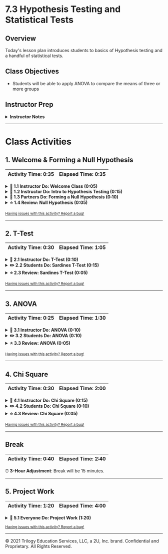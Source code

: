 # 7.3 Hypothesis Testing and Statistical Tests

## Overview

Today's lesson plan introduces students to basics of Hypothesis testing and a handful of statistical tests.

## Class Objectives

* Students will be able to apply ANOVA to compare the means of three or more groups

## Instructor Prep

<details>
  <summary><strong>Instructor Notes</strong></summary>

* Your project week may have been shifted due to a holiday. This means that students will have less time to work on projects today.

  * If this class falls on a weekday and requires a **3-Hour Adjustment**, please limit your break to 15 minutes and provide the students a break where you deem most appropriate.

  * It may be helpful to remind students that there are office hours before and after class that may be used for extended project work.

  * Alternatively they may coordinate with team members to work on their projects outside of class.

* Today's class will introduce students to Hypothesis Testing and statistical tests. Many of the students are looking for statistical rigor to their analysis, and this lesson provides them with a starting point for performing that analysis.

* Today's class is designed to provide a high level overview of Hypothesis Testing, Null Hypothesis, and common statistical tests using the `scipy.stats` model. The activities are designed to walk through the tests at a conceptual level vs. an in-depth mathematical discussion. The activities will provide examples of applying statistical tests through functions available in the scipy.stats library.

* Encourage students to practice these tests by revisiting previous activities and choosing the appropriate test to apply. They will also be required to add at least one statistical test in their first project.

* Please reference our [Student FAQ](../../../05-Instructor-Resources/README.md#unit-07-project-1) for answers to questions frequently asked by students of this program. If you have any recommendations for additional questions, feel free to log an issue or a pull request with your desired additions.

* As always, have your TAs refer to the [Time Tracker](TimeTracker.xlsx) to stay on track.

* Lastly, as a reminder these slideshows are for instructor use only - when distributing slides to students, please first export the slides to a PDF file. You may then send out the PDF file.

</details>

- - -

# Class Activities

## 1. Welcome & Forming a Null Hypothesis

| Activity Time:       0:35 |  Elapsed Time:      0:35  |
|---------------------------|---------------------------|

<details>
  <summary><strong>📣 1.1 Instructor Do: Welcome Class (0:05)</strong></summary>

* Take a moment to welcome students to class.

* Open the [slideshow](https://docs.google.com/presentation/d/1RXOJcnkFXZwOBi6R5RU0EDt9NmP9bwEv1JqEhW7tezU/edit?usp=sharing) and use slides 1-2 to facilitate your welcome to the class.

</details>

<details>
  <summary><strong>📣 1.2 Instructor Do: Intro to Hypothesis Testing (0:15)</strong></summary>

* Open the [slideshow](https://docs.google.com/presentation/d/1RXOJcnkFXZwOBi6R5RU0EDt9NmP9bwEv1JqEhW7tezU/edit?usp=sharing) and use slides 3-7 to accompany the beginning of this demonstration.

* Explain that Hypothesis testing is a way to test a theory or question.

* Ask the students for examples of data questions they may ask and then provide the following examples:

  * Does this new medication work?

  * Is the cost of living higher in this city?

  * Does this group score higher than another group?

* Explain that a large part of Statistics and the Scientific Process is to identify a Hypothesis and then try to determine if the observations or effects could be due to chance.

* Explain the following points about Hypothesis Testing:

  * Hypothesis testing applies statistical methods to determine if something happened purely by chance.

  * Scientists and researchers often form a Hypothesis for their observations along with a Null Hypothesis. The Null Hypothesis assumes that observations or effects are simply by chance.

  * The goal of hypothesis testing is to reject the Null Hypothesis through statistical tests. Rejecting the Null Hypothesis presumes that the Hypothesis was true.

  * A Hypothesis is a measurable and testable statement about something that you expect will happen.

  * The Hypothesis is often expressed as an **If**/**Then** statement.

    * "If San Diego, CA is warmer than Austin, TX in July, then the average daily temperature will be higher."

  * The Null Hypothesis is typically stated that **NO** differences exist between the variables or groups of interest.

    * "If San Diego, CA is not warmer than Austin, TX in July, then there will be no difference in the average daily temperatures."

  * Rejecting the Null Hypothesis is never absolute. Instead, statisticians calculate the probability of observing the event. This is called the `P value`. The P value is then compared to a fixed significance level to determine if the Null Hypothesis can be rejected. A smaller P value indicates stronger evidence against the Null Hypothesis.

* Explain the following steps for Hypothesis Testing:

  1. Determine the Hypothesis and Null Hypothesis.

  2. Identify the appropriate statistical test.

  3. Determine the acceptable significance value.

  4. Compute the P-value.

  5. Determine if the P-value rejects the Null Hypothesis by comparing it to the significance value (Typically &lt; 0.05).

</details>

<details>
  <summary><strong>👥 1.3 Partners Do: Forming a Null Hypothesis (0:10)</strong></summary>

* Open the [slideshow](https://docs.google.com/presentation/d/1RXOJcnkFXZwOBi6R5RU0EDt9NmP9bwEv1JqEhW7tezU/edit?usp=sharing) and use slides 8-9 to ask the students to work in pairs to convert the following questions into Hypothesis and Null Hypothesis.

  * **Files**

    * [01-Par_Null_Hypothesis/README.md](Activities/01-Par_Null_Hypothesis/README.md)

  * **Instructions**

    * Convert the following Questions into an Hypothesis and Null Hypothesis

    1. Does Dark Chocolate affect arterial function in healthy individuals?

    2. Does Coffee have anti-aging properties?

</details>

<details>
  <summary><strong>⭐ 1.4 Review: Null Hypothesis (0:05)</strong></summary>

* Alternatively, you may also open the [slideshow](https://docs.google.com/presentation/d/1RXOJcnkFXZwOBi6R5RU0EDt9NmP9bwEv1JqEhW7tezU/edit?usp=sharing) and use slide 10 while you review the activity.

* Call on random groups to share their answers

* As they share, guide them to the following answers:

  * Does Dark Chocolate affect arterial function in healthy individuals?

    * Hypothesis - If dark chocolate is related to arterial function in healthy individuals, then consuming 30g of dark chocolate for 1 year will result in improved arterial function.

    * Null Hypothesis - If dark chocolate is not related to arterial function in healthy individuals, then consuming 30g of dark chocolate over for 1 year will show no improvement in arterial function.

  * Does Coffee have anti-aging properties?

    * Hypothesis - If coffee consumption is related to anti-aging properties, then consuming 400 mg of coffee daily will reduce mortality from age related disease such as heart disease.

    * Null Hypothesis - If coffee consumption is not related to anti-aging properties, then consuming 400 mg of coffee daily will not show a reduction in age related disease such as heart disease.

* Take a moment to address any questions before moving on.

</details>

<sub>[Having issues with this activity? Report a bug!](https://form.jotform.com/200705887599168?activityOr=1+-+Welcome+%26+Forming+a+Null+Hypothesis&lessonpageTitle=Hypothesis+Testing+and+Statistical+Tests&lessonpageNumber=7.3&whereIs=DataViz-Lesson-Plans+GitHub&typeA18=https%3A%2F%2Fgithub.com%2Fcoding-boot-camp%2FDataViz-Lesson-Plans%2Fblob%2Fv1.1%2FDataviz-Lesson-Plans%2F01-Lesson-Plans%2F07-Project-1%2F3%2FLessonPlan.md)</sub>

- - -

## 2. T-Test

| Activity Time:       0:30 |  Elapsed Time:      1:05  |
|---------------------------|---------------------------|

<details>
  <summary><strong>📣 2.1 Instructor Do: T-Test (0:10)</strong></summary>

* Open the [slideshow](https://docs.google.com/presentation/d/1RXOJcnkFXZwOBi6R5RU0EDt9NmP9bwEv1JqEhW7tezU/edit?usp=sharing) and use slides 11-15 to accompany this demonstration.

* Introduce students to the T-Test and explain the following:

  * A common question in statistics is whether or not one group is significantly different from another group.

  * The set of entities under study is referred to as the `population` while a subset of population is referred to as a `sample`.

  * A T-Test can be used to compare the mean of a sample to the population (1 Sample T-Test) or the difference between population means (Independent T-Test).

  * The null hypothesis assumes that the two means are equal. Therefore, the goal of the t-test is to determine how much evidence there is to reject the null hypothesis.

* Open the notebook, [Ins_1samp_ttest.ipynb](Activities/02-Ins_TTest/Solved/Ins_1samp_ttest.ipynb), and highlight the following:

  * The helper code is simply to generate some test data to work with and show its distribution.

  * One Sample T-Tests are used to compare the sample mean to the population mean.

  * The `scipy.stats.ttest_1samp` function will accept an array of samples and compare the sample mean to the population mean.

  * The pvalue of the first example is not statistically significant assuming a significance of `pvalue < 0.05`.

    ```python
    # T-Test Output:
    Ttest_1sampResult(statistic=-0.912976906342992, pvalue=0.36235943886051503)
    ```

  * The second dataset has a larger difference in means which results in a statistically significant pvalue.

    ![ttest_1samp_dataset2](Images/ttest_1samp_dataset2.png)

    ```python
    # T-Test Output:
    Ttest_1sampResult(statistic=-31.293376800980507, pvalue=8.6800698449009275e-79)
    ```

* Explain that we can also use a Two Sample T-Test to compare two population means.

* Open the notebook, [Ins_independent_ttest.ipynb](Activities/02-Ins_TTest/Solved/Ins_independent_ttest.ipynb), and highlight the following:

  * The Independent T-Test can be used to compare the means of two populations.

  * The two groups (populations) should be independent from each other (i.e. a test subject in one group could not be in the second group).

  * The underlying assumptions for this test are independence, normality, and homogeneity.

  * The [scipy.stats.ttest_ind](https://docs.scipy.org/doc/scipy/reference/generated/scipy.stats.ttest_ind.html) function is used to perform the calculations.

  * The parameter `equal_var=False` performs a Welch's t-test which does not assume equal population variance (homogeneity).

  * The pvalue of 0.096 in the first example is not statistically significant assuming a `p value < 0.05`. However, the second dataset has a larger difference in means which does reject the null hypothesis (`p value < 0.05`).

* Ask students for any remaining questions before moving on.

</details>

<details>
  <summary><strong>✏️ 2.2 Students Do: Sardines T-Test (0:15)</strong></summary>

* Open the [slideshow](https://docs.google.com/presentation/d/1RXOJcnkFXZwOBi6R5RU0EDt9NmP9bwEv1JqEhW7tezU/edit?usp=sharing) and use slides 16-17 to present this activity to students.

* Explain that this activity will use a t-test to compare the differences in Adult Sardine Vertebrae counts from two different locations.

* Send out the following:

  * **Files**

    * [Stu_Sardines.ipynb](Activities/03-Stu_Sardines-TTest/Unsolved/Stu_Sardines.ipynb)

  * **Instructions**

  * Calculate the mean for each population.

  * Use a T-Test to determine if there is a statistically significant difference in the number of vertebrae of Adult Sardines in Alaska vs. San Diego.

  * It is up to you to determine if you should use a One Sample or Independent t-test.

</details>

<details>
  <summary><strong>⭐ 2.3 Review: Sardines T-Test (0:05)</strong></summary>

* Alternatively, you may also open the [slideshow](https://docs.google.com/presentation/d/1RXOJcnkFXZwOBi6R5RU0EDt9NmP9bwEv1JqEhW7tezU/edit?usp=sharing) and use slide 18 while you review the activity.

* Before opening the solution, ask students if the solution required a One Sample or Independent (Two Sample) T-Test.

* Explain that we are comparing two independent populations, so an Independent T-Test is required.

* Open the solved notebook, [Stu_Sardines.ipynb](Activities/03-Stu_Sardines-TTest/Solved/Stu_Sardines.ipynb), and highlight the following:

  * The metadata indicates that `location=1` corresponds to Alaska and `location=6` corresponds to San Diego.

  * The means for both of these populations appear to be very similar.

  * The `pvalue` of 0.607 does not reject the null hypothesis.

* Ask for any remaining questions before moving on.

</details>

<sub>[Having issues with this activity? Report a bug!](https://form.jotform.com/200705887599168?activityOr=2+-+T-Test&lessonpageTitle=Hypothesis+Testing+and+Statistical+Tests&lessonpageNumber=7.3&whereIs=DataViz-Lesson-Plans+GitHub&typeA18=https%3A%2F%2Fgithub.com%2Fcoding-boot-camp%2FDataViz-Lesson-Plans%2Fblob%2Fv1.1%2FDataviz-Lesson-Plans%2F01-Lesson-Plans%2F07-Project-1%2F3%2FLessonPlan.md)</sub>

- - -

## 3. ANOVA

| Activity Time:       0:25 |  Elapsed Time:      1:30  |
|---------------------------|---------------------------|

<details>
  <summary><strong>📣 3.1 Instructor Do: ANOVA (0:10)</strong></summary>

* Open the [slideshow](https://docs.google.com/presentation/d/1RXOJcnkFXZwOBi6R5RU0EDt9NmP9bwEv1JqEhW7tezU/edit?usp=sharing) and use slides 19-20 to accompany this demonstration.

* Explain that we often want to compare the means of more than two groups. In the previous activity, we may be interested in knowing if any of the locations had significant differences from the other locations.

* Explain that we can use an Analysis of Variance (ANOVA) test to compare more than one population.

* Highlight the following points about the ANOVA test:

  * Analysis of Variance (ANOVA) is a test to compare the means of multiple groups.

  * ANOVA assumes the Null Hypothesis that there is no difference between groups.

  * Any mean that is significantly different from the rest will result in a low p-value.

* Send out the link to the following [research paper](https://www.ncbi.nlm.nih.gov/pmc/articles/PMC4925378/) and explain the following:

  * This paper compares 5 treatments to reduce Mosquito/Human contact.

  * ANOVA is applied to compare all 5 treatments for statistical significance.

  * ANOVA only implies a statistically significant difference between the group means, but further analysis has to be completed between the groups.

* Open the notebook and walk through the following:

  * The boxplots of each treatment indicate a difference in at least one of the treatments.

    ![mosquito_boxplots](Images/mosquito_boxplots.png)

  * The treatments can be filtered in pandas to separate the groups

  ```python
  # Extract individual groups
  group1 = df[df["treatment"] == 1]
  group2 = df[df["treatment"] == 2]
  group3 = df[df["treatment"] == 3]
  group4 = df[df["treatment"] == 4]
  group5 = df[df["treatment"] == 5]
  ```

  * The `f_oneway` function in scipy.stats is used to test the null hypothesis that two or more groups have the same population mean.

  ```python
  stats.f_oneway(group1, group2, group3, group4, group5)
  ```

  * The p-value of `0.00192` matches the reported p-value from the original paper.

* Remind students that ANOVA only indicates that the group means are different, but additional testing is required to compare specific groups.

* Point out that there are important assumptions that must be satisfied before the p-value can be considered valid. The following assumptions are from the [scipy.stats documentation](https://docs.scipy.org/doc/scipy/reference/generated/scipy.stats.f_oneway.html):

  1. The samples are independent.
  2. Each sample is from a normally distributed population.
  3. The population standard deviations of the groups are all equal.

</details>

<details>
  <summary><strong>✏️ 3.2 Students Do: ANOVA (0:10)</strong></summary>

* Open the [slideshow](https://docs.google.com/presentation/d/1RXOJcnkFXZwOBi6R5RU0EDt9NmP9bwEv1JqEhW7tezU/edit?usp=sharing) and use slides 21-22 to present this activity to students.

* Explain that this activity will use ANOVA to compare the differences in Pain Threshold for people with different hair colors.

* Send out the following:

  * **Files**

    * [hair_anova.ipynb](Activities/05-Stu_ANOVA/Unsolved/hair_anova.ipynb)

  * **Instructions**

  * Perform a one-way ANOVA test to determine if there are any significant differences in Hair Color vs. Pain Threshold.

  * Create a Boxplot to show the distribution of pain tolerances for each hair color.

</details>

<details>
  <summary><strong>⭐ 3.3 Review: ANOVA (0:05)</strong></summary>

* Alternatively, you may also open the [slideshow](https://docs.google.com/presentation/d/1RXOJcnkFXZwOBi6R5RU0EDt9NmP9bwEv1JqEhW7tezU/edit?usp=sharing) and use slide 23 while you review the activity.

* Open the solved notebook, [hair_anova.ipynb](Activities/05-Stu_ANOVA/Solved/hair_anova.ipynb), and highlight the following:

  * The boxplot indicates that at least two of the hair color types may be significantly different than the rest.

  * The `HairColour` type is used to filter the pain measurements into separate groups.

  * The ANOVA calculation rejects the null hypothesis with a `pvalue < 0.05`.

  * ANOVA does not tell us which hair color types are statistically different; Only that at least one type was significantly different than the rest.

</details>

<sub>[Having issues with this activity? Report a bug!](https://form.jotform.com/200705887599168?activityOr=3+-+ANOVA&lessonpageTitle=Hypothesis+Testing+and+Statistical+Tests&lessonpageNumber=7.3&whereIs=DataViz-Lesson-Plans+GitHub&typeA18=https%3A%2F%2Fgithub.com%2Fcoding-boot-camp%2FDataViz-Lesson-Plans%2Fblob%2Fv1.1%2FDataviz-Lesson-Plans%2F01-Lesson-Plans%2F07-Project-1%2F3%2FLessonPlan.md)</sub>

- - -

## 4. Chi Square

| Activity Time:       0:30 |  Elapsed Time:      2:00  |
|---------------------------|---------------------------|

<details>
  <summary><strong>📣 4.1 Instructor Do: Chi Square (0:15)</strong></summary>

* Open the [slideshow](https://docs.google.com/presentation/d/1RXOJcnkFXZwOBi6R5RU0EDt9NmP9bwEv1JqEhW7tezU/edit?usp=sharing) and use slides 24-31 to accompany this demonstration.

* **Files:**

  * [Ins-Chi_square.ipynb](Activities/06-Ins_Chi_Square/Solved/Ins-Chi_square.ipynb)

  * [Slideshow](https://drive.google.com/open?id=1ZSg1YruOxkgXY7D69ANmGelhMVIxvoJI25HIRYnGl9g)

* Open the slideshow and explain what the chi-square test is, when it is used, each term in the formula for the chi-square value, and the steps taken in the chi-square test.

</details>

<details>
  <summary><strong>✏️ 4.2 Students Do: Chi Square (0:10)</strong></summary>

* Open the [slideshow](https://docs.google.com/presentation/d/1RXOJcnkFXZwOBi6R5RU0EDt9NmP9bwEv1JqEhW7tezU/edit?usp=sharing) and use slides 32-33 to present this activity to students.

* **Files:**

  * [07-Stu_Chi_Square/README.md](Activities/07-Stu_Chi_Square/README.md)

  * [Stu-Cafes.ipynb](Activities/07-Stu_Chi_Square/Unsolved/Stu-Cafes.ipynb)

* In this activity, students will perform the chi-square test: first with Python, then by hand.

</details>

<details>
  <summary><strong>⭐ 4.3 Review: Chi Square (0:05)</strong></summary>

* Alternatively, you may also open the [slideshow](https://docs.google.com/presentation/d/1RXOJcnkFXZwOBi6R5RU0EDt9NmP9bwEv1JqEhW7tezU/edit?usp=sharing) and use slide 34 while you review the activity.

* State the null hypothesis to the class:

  * In this case, the null hypothesis would be that there is no statistical difference in the number of visits to each of the four cafés.

  * Since the total number of visits to all four cafés is 6,000, the expected number for each café is 6000/4, or 1,500.

  * The expected column is added to the data frame.

  ![Images/chi01.png](Images/chi01.png)

* Explain how to determine the critical value.

  * `stats.chi2.ppf()` is used to establish the value in Python.

  * The p-value is 0.05, so the confidence level is 0.95.

  * The degree of freedom is 3. There are four rows of variables (cafés), and only the values of three of them are necessary to determine the values of all rows.

  ![Images/chi02.png](Images/chi02.png)

  * It is also possible to consult a chi-square distribution table, such as <https://www.medcalc.org/manual/chi-square-table.php> to obtain the critical value.

* Finally, compare the chi-square value to the critical value.

  * Use `stats.chisquare()`; its first argument should be the observed values, and second the expected values.

  ![Images/chi03.png](Images/chi03.png)

  * Compare the chi-square value against the critical value.

  * Since 23.3 is greater than the critical value of 7.8, we can conclude that the differences in the number of café visits are statistically significant.

</details>

<sub>[Having issues with this activity? Report a bug!](https://form.jotform.com/200705887599168?activityOr=4+-+Chi+Square&lessonpageTitle=Hypothesis+Testing+and+Statistical+Tests&lessonpageNumber=7.3&whereIs=DataViz-Lesson-Plans+GitHub&typeA18=https%3A%2F%2Fgithub.com%2Fcoding-boot-camp%2FDataViz-Lesson-Plans%2Fblob%2Fv1.1%2FDataviz-Lesson-Plans%2F01-Lesson-Plans%2F07-Project-1%2F3%2FLessonPlan.md)</sub>

- - -

## Break

| Activity Time:       0:40 |  Elapsed Time:      2:40  |
|---------------------------|---------------------------|

⏰ **3-Hour Adjustment**: Break will be 15 minutes.

- - -

## 5. Project Work

| Activity Time:       1:20 |  Elapsed Time:      4:00  |
|---------------------------|---------------------------|

<details>
  <summary><strong>🎉 5.1 Everyone Do: Project Work (1:20)</strong></summary>

* Open the [slideshow](https://docs.google.com/presentation/d/1RXOJcnkFXZwOBi6R5RU0EDt9NmP9bwEv1JqEhW7tezU/edit?usp=sharing) and use slide 36 while students work on their projects.

⏰**3-Hour Adjustment**: Reduce activity time to 45 minutes.

* Students should spend the remainder of class working with their groups on their project.

* Be sure to walk around and check in with each project team to get a sense of how they are progressing.

</details>

<sub>[Having issues with this activity? Report a bug!](https://form.jotform.com/200705887599168?activityOr=5+-+Project+Work&lessonpageTitle=Hypothesis+Testing+and+Statistical+Tests&lessonpageNumber=7.3&whereIs=DataViz-Lesson-Plans+GitHub&typeA18=https%3A%2F%2Fgithub.com%2Fcoding-boot-camp%2FDataViz-Lesson-Plans%2Fblob%2Fv1.1%2FDataviz-Lesson-Plans%2F01-Lesson-Plans%2F07-Project-1%2F3%2FLessonPlan.md)</sub>
- - -

© 2021 Trilogy Education Services, LLC, a 2U, Inc. brand. Confidential and Proprietary. All Rights Reserved.
